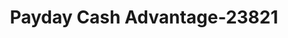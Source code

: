 ---
f_zip-code: 49855
f_state-code: MI
title: Payday Cash Advantage-23821
f_phone: 906-225-0662
f_city-only: Marquette
f_address: 2292 Ushighway 41 West Marquette
f_location-unique-id: '23821'
slug: payday-cash-advantage-23821
updated-on: '2024-05-30T13:46:58.046Z'
created-on: '2024-05-30T13:36:59.803Z'
published-on: '2024-05-30T13:54:32.469Z'
f_city-state: cms/city/marquette-mi.md
f_company: cms/company/payday-cash-advantage.md
f_state: cms/state/michigan.md
layout: '[payday-loan].html'
tags: payday-loan
---